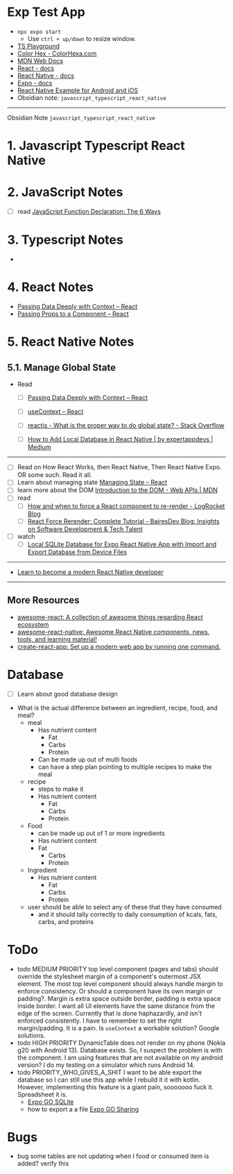 # Exp Test App

- `npx expo start`
  - Use `ctrl + up/down` to resize window.
- [TS Playground](https://www.typescriptlang.org/play?#code/C4TwDgpgBAYg9nAJlAvFA3gKCjqYBOcwEAlgHYAKE+AEhAMbBwDm+AhgLYBcUZArhwBG1bLgBmbYFVoMmrTj35CRuKPTb5BAZ2l1GLdt14Dh)
- [Color Hex - ColorHexa.com](https://www.colorhexa.com/)
- [MDN Web Docs](https://developer.mozilla.org/en-US/)
- [React - docs](https://react.dev/)
- [React Native - docs](https://reactnative.dev/)
- [Expo - docs](https://docs.expo.dev/)
- [React Native Example for Android and iOS](https://reactnativeexample.com/)
- Obsidian note: `javascript_typescript_react_native`
---
Obsidian Note `javascript_typescript_react_native`
# 1. Javascript Typescript React Native

# 2. JavaScript Notes

- [ ] read [JavaScript Function Declaration: The 6 Ways](https://dmitripavlutin.com/6-ways-to-declare-javascript-functions/)

# 3. Typescript Notes

- 

# 4. React Notes

- [Passing Data Deeply with Context – React](https://react.dev/learn/passing-data-deeply-with-context#context-an-alternative-to-passing-props)
- [Passing Props to a Component – React](https://react.dev/learn/passing-props-to-a-component#passing-jsx-as-children)

# 5. React Native Notes

## 5.1. Manage Global State

- Read
	- [ ] [Passing Data Deeply with Context – React](https://react.dev/learn/passing-data-deeply-with-context)
	- [ ] [useContext – React](https://react.dev/reference/react/useContext)
	- [ ] [reactjs - What is the proper way to do global state? - Stack Overflow](https://stackoverflow.com/questions/69675357/what-is-the-proper-way-to-do-global-state)
	- [ ] [How to Add Local Database in React Native | by expertappdevs | Medium](https://medium.com/@expertappdevs/how-to-add-local-database-in-react-native-8a5c13f9118c)


---

- [ ] Read on How React Works, then React Native, Then React Native Expo. OR some such. Read it all.
- [ ] Learn about managing state [Managing State – React](https://react.dev/learn/managing-state)
- [ ] learn more about the DOM [Introduction to the DOM - Web APIs | MDN](https://developer.mozilla.org/en-US/docs/Web/API/Document_Object_Model/Introduction#fundamental_data_types)
- [ ] read
  - [ ] [How and when to force a React component to re-render - LogRocket Blog](https://blog.logrocket.com/how-when-to-force-react-component-re-render/)
  - [ ] [React Force Rerender: Complete Tutorial - BairesDev Blog: Insights on Software Development &amp; Tech Talent](https://www.bairesdev.com/blog/react-force-rerender/)
- [ ] watch
  - [ ] [Local SQLite Database for Expo React Native App with Import and Export Database from Device Files](https://www.youtube.com/watch?v=1kSLd9oQX7c)

---

- [Learn to become a modern React Native developer](https://roadmap.sh/react-native)

---

## More Resources

- [awesome-react: A collection of awesome things regarding React ecosystem](https://github.com/enaqx/awesome-react)
- [awesome-react-native: Awesome React Native components, news, tools, and learning material!](https://github.com/jondot/awesome-react-native)
- [create-react-app: Set up a modern web app by running one command.](https://github.com/facebook/create-react-app)

# Database

- [ ] Learn about good database design
- What is the actual difference between an ingredient, recipe, food, and meal?
  - meal
      - Has nutrient content
        - Fat
        - Carbs
        - Protein
      - Can be made up out of multi foods
      - can have a step plan pointing to multiple recipes to make the meal
  - recipe
    - steps to make it
    - Has nutrient content
      - Fat
      - Carbs
      - Protein
  - Food
    - can be made up out of 1 or more ingredients
    - Has nutrient content
    - Fat
      - Carbs
      - Protein
  - Ingredient
      - Has nutrient content
        - Fat
        - Carbs
        - Protein
  - user should be able to select any of these that they have consumed
      - and it should tally correctly to daily consumption of kcals, fats, carbs, and proteins

# ToDo

- todo MEDIUM PRIORITY top level component (pages and tabs) should override the stylesheet margin of a component's outermost JSX element. The most top level component should always handle margin to enforce consistency. Or should a component have its own margin or padding?. Margin is extra space outside border, padding is extra space inside border. I want all UI elements have the same distance from the edge of the screen. Currently that is done haphazardly, and isn't enforced consistently. I have to remember to set the right margin/padding. It is a pain. Is `useContext` a workable solution? Google solutions.
- todo HIGH PRIORITY DynamicTable does not render on my phone (Nokia g20 with Android 13). Database exists. So, I suspect the problem is with the component. I am using features that are not available on my android version? I do my testing on a simulator which runs Android 14.
- todo PRIORITY_WHO_GIVES_A_SHIT I want to be able export the database so I can still use this app while I rebuild it it with kotlin. However, implementing this feature is a giant pain, sooooooo fuck it. Spreadsheet it is.
  - [Expo GO SQLite](https://docs.expo.dev/versions/latest/sdk/sqlite/)
  - how to export a a file [Expo GO Sharing](https://docs.expo.dev/versions/latest/sdk/sharing/#sharingshareasyncurl-options)

# Bugs

- bug some tables are not updating when I food or consumed item is added? verify this

